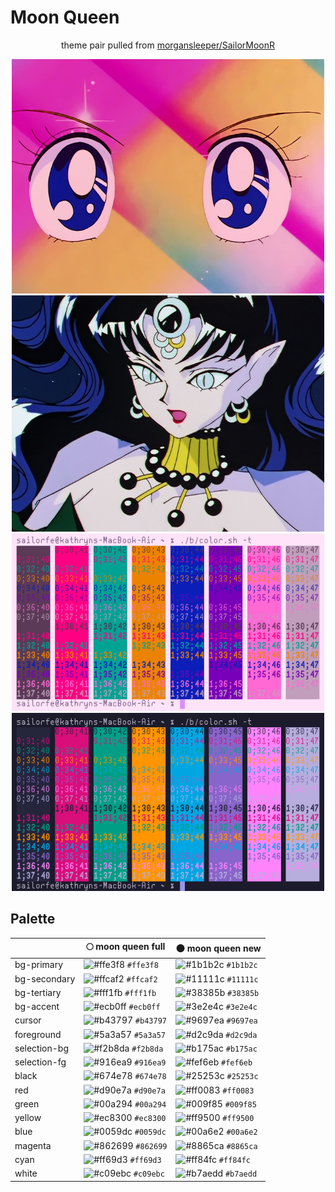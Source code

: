 # Moon Queen

<div align="center">
<p>theme pair pulled from <a href="https://github.com/morgansleeper/SailorMoonR">morgansleeper/SailorMoonR</a></p>
<img src="assets/ep1-crop.png" alt="moon prism power makeup!!" width="500px">
<img src="assets/ep167-crop.png" alt="dead moon queen" width="500px">
<img src="assets/wezterm-full.png" alt="moon queen full" width="500px">
<img src="assets/wezterm-new.png" alt="moon queen new" width="500px">
</div>

## Palette

|              | 🌕 moon queen full                                                        | 🌑 moon queen new                                                         |
| ------------ | ------------------------------------------------------------------------- | ------------------------------------------------------------------------- |
| bg-primary   | ![#ffe3f8](https://via.placeholder.com/15/ffe3f8/000000?text=+) `#ffe3f8` | ![#1b1b2c](https://via.placeholder.com/15/1b1b2c/000000?text=+) `#1b1b2c` |
| bg-secondary | ![#ffcaf2](https://via.placeholder.com/15/ffcaf2/000000?text=+) `#ffcaf2` | ![#11111c](https://via.placeholder.com/15/11111c/000000?text=+) `#11111c` |
| bg-tertiary  | ![#fff1fb](https://via.placeholder.com/15/fff1fb/000000?text=+) `#fff1fb` | ![#38385b](https://via.placeholder.com/15/38385b/000000?text=+) `#38385b` |
| bg-accent    | ![#ecb0ff](https://via.placeholder.com/15/ecb0ff/000000?text=+) `#ecb0ff` | ![#3e2e4c](https://via.placeholder.com/15/3e2e4c/000000?text=+) `#3e2e4c` |
| cursor       | ![#b43797](https://via.placeholder.com/15/b43797/000000?text=+) `#b43797` | ![#9697ea](https://via.placeholder.com/15/9697ea/000000?text=+) `#9697ea` |
| foreground   | ![#5a3a57](https://via.placeholder.com/15/5a3a57/000000?text=+) `#5a3a57` | ![#d2c9da](https://via.placeholder.com/15/d2c9da/000000?text=+) `#d2c9da` |
| selection-bg | ![#f2b8da](https://via.placeholder.com/15/f2b8da/000000?text=+) `#f2b8da` | ![#b175ac](https://via.placeholder.com/15/b175ac/000000?text=+) `#b175ac` |
| selection-fg | ![#916ea9](https://via.placeholder.com/15/916ea9/000000?text=+) `#916ea9` | ![#fef6eb](https://via.placeholder.com/15/fef6eb/000000?text=+) `#fef6eb` |
| black        | ![#674e78](https://via.placeholder.com/15/674e78/000000?text=+) `#674e78` | ![#25253c](https://via.placeholder.com/15/25253c/000000?text=+) `#25253c` |
| red          | ![#d90e7a](https://via.placeholder.com/15/d90e7a/000000?text=+) `#d90e7a` | ![#ff0083](https://via.placeholder.com/15/ff0083/000000?text=+) `#ff0083` |
| green        | ![#00a294](https://via.placeholder.com/15/00a294/000000?text=+) `#00a294` | ![#009f85](https://via.placeholder.com/15/009f85/000000?text=+) `#009f85` |
| yellow       | ![#ec8300](https://via.placeholder.com/15/ec8300/000000?text=+) `#ec8300` | ![#ff9500](https://via.placeholder.com/15/ff9500/000000?text=+) `#ff9500` |
| blue         | ![#0059dc](https://via.placeholder.com/15/0059dc/000000?text=+) `#0059dc` | ![#00a6e2](https://via.placeholder.com/15/00a6e2/000000?text=+) `#00a6e2` |
| magenta      | ![#862699](https://via.placeholder.com/15/862699/000000?text=+) `#862699` | ![#8865ca](https://via.placeholder.com/15/8865ca/000000?text=+) `#8865ca` |
| cyan         | ![#ff69d3](https://via.placeholder.com/15/ff69d3/000000?text=+) `#ff69d3` | ![#ff84fc](https://via.placeholder.com/15/ff84fc/000000?text=+) `#ff84fc` |
| white        | ![#c09ebc](https://via.placeholder.com/15/c09ebc/000000?text=+) `#c09ebc` | ![#b7aedd](https://via.placeholder.com/15/b7aedd/000000?text=+) `#b7aedd` |

